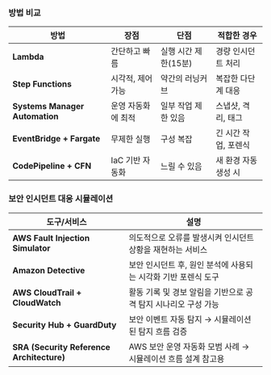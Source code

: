 ### 방법 비교

| 방법                               | 장점                      | 단점                     | 적합한 경우             |
|-----------------------------------|---------------------------|--------------------------|--------------------------|
| **Lambda**                        | 간단하고 빠름             | 실행 시간 제한(15분)     | 경량 인시던트 처리       |
| **Step Functions**                | 시각적, 제어 가능         | 약간의 러닝커브          | 복잡한 다단계 대응       |
| **Systems Manager Automation**    | 운영 자동화에 최적      | 일부 작업 제한 있음      | 스냅샷, 격리, 태그        |
| **EventBridge + Fargate**         | 무제한 실행              | 구성 복잡                | 긴 시간 작업, 포렌식     |
| **CodePipeline + CFN**            | IaC 기반 자동화           | 느릴 수 있음             | 새 환경 자동 생성 시     |

### 보안 인시던트 대응 시뮬레이션

| 도구/서비스                                 | 설명                                                    |
|-------------------------------------------|--------------------------------------------------------|
| **AWS Fault Injection Simulator**         | 의도적으로 오류를 발생시켜 인시던트 상황을 재현하는 서비스     |
| **Amazon Detective**                      | 보안 인시던트 후, 원인 분석에 사용되는 시각화 기반 포렌식 도구 |
| **AWS CloudTrail + CloudWatch**           | 활동 기록 및 경보 알림을 기반으로 공격 탐지 시나리오 구성 가능 |
| **Security Hub + GuardDuty**              | 보안 이벤트 자동 탐지 → 시뮬레이션된 탐지 흐름 검증           |
| **SRA (Security Reference Architecture)** | AWS 보안 운영 자동화 모범 사례 → 시뮬레이션 흐름 설계 참고용  |

